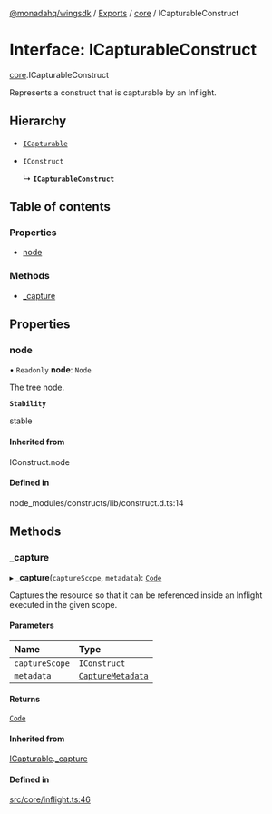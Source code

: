 [@monadahq/wingsdk](../README.md) / [Exports](../modules.md) / [core](../modules/core.md) / ICapturableConstruct

# Interface: ICapturableConstruct

[core](../modules/core.md).ICapturableConstruct

Represents a construct that is capturable by an Inflight.

## Hierarchy

- [`ICapturable`](core.ICapturable.md)

- `IConstruct`

  ↳ **`ICapturableConstruct`**

## Table of contents

### Properties

- [node](core.ICapturableConstruct.md#node)

### Methods

- [\_capture](core.ICapturableConstruct.md#_capture)

## Properties

### node

• `Readonly` **node**: `Node`

The tree node.

**`Stability`**

stable

#### Inherited from

IConstruct.node

#### Defined in

node_modules/constructs/lib/construct.d.ts:14

## Methods

### \_capture

▸ **_capture**(`captureScope`, `metadata`): [`Code`](../classes/core.Code.md)

Captures the resource so that it can be referenced inside an Inflight
executed in the given scope.

#### Parameters

| Name | Type |
| :------ | :------ |
| `captureScope` | `IConstruct` |
| `metadata` | [`CaptureMetadata`](core.CaptureMetadata.md) |

#### Returns

[`Code`](../classes/core.Code.md)

#### Inherited from

[ICapturable](core.ICapturable.md).[_capture](core.ICapturable.md#_capture)

#### Defined in

[src/core/inflight.ts:46](https://github.com/monadahq/winglang/blob/438eedb/libs/wingsdk/src/core/inflight.ts#L46)
